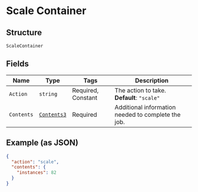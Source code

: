
# Scale Container

## Structure

`ScaleContainer`

## Fields

| Name | Type | Tags | Description |
|  --- | --- | --- | --- |
| `Action` | `string` | Required, Constant | The action to take.<br>**Default**: `"scale"` |
| `Contents` | [`Contents3`](../../doc/models/contents-3.md) | Required | Additional information needed to complete the job. |

## Example (as JSON)

```json
{
  "action": "scale",
  "contents": {
    "instances": 82
  }
}
```

